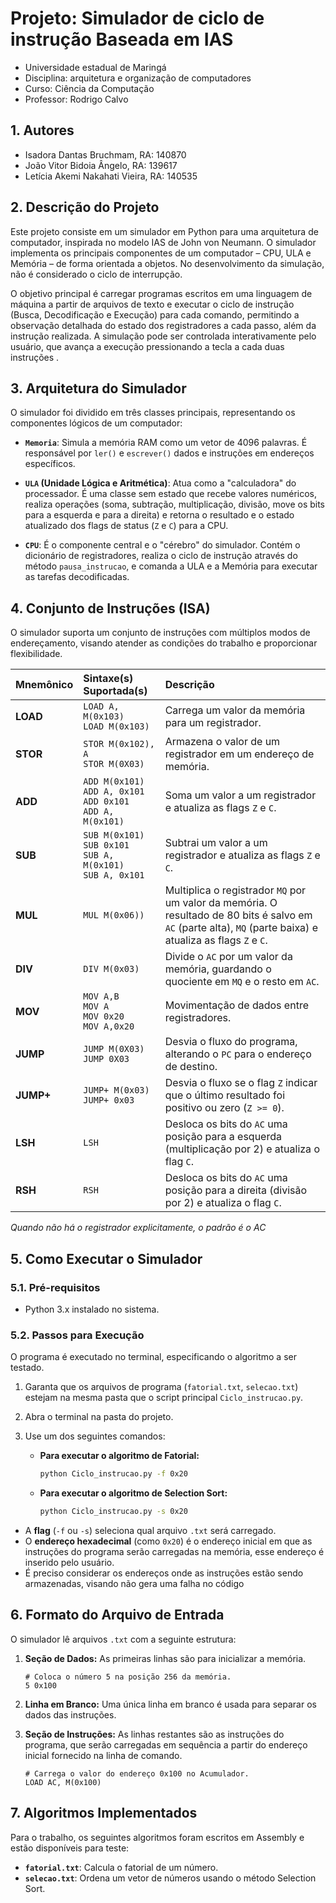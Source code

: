 # Projeto: Simulador de ciclo de instrução Baseada em IAS

- Universidade estadual de Maringá
- Disciplina: arquitetura e organização de computadores
- Curso: Ciência da Computação
- Professor: Rodrigo Calvo 

## 1. Autores

- Isadora Dantas Bruchmam, RA: 140870
- João Vitor Bidoia Ângelo, RA: 139617
- Letícia Akemi Nakahati Vieira, RA: 140535

## 2. Descrição do Projeto
Este projeto consiste em um simulador em Python para uma arquitetura de computador, inspirada no modelo IAS de John von Neumann. O simulador implementa os principais componentes de um computador – CPU, ULA e Memória – de forma orientada a objetos. No desenvolvimento da simulação, não é considerado o ciclo de interrupção.

O objetivo principal é carregar programas escritos em uma linguagem de máquina a partir de arquivos de texto e executar o ciclo de instrução (Busca, Decodificação e Execução) para cada comando, permitindo a observação detalhada do estado dos registradores a cada passo, além da instrução realizada. A simulação pode ser controlada interativamente pelo usuário, que avança a execução pressionando a tecla <ENTER> a cada duas instruções .

## 3. Arquitetura do Simulador
O simulador foi dividido em três classes principais, representando os componentes lógicos de um computador:

* **`Memoria`**: Simula a memória RAM como um vetor de 4096 palavras. É responsável por `ler()` e `escrever()` dados e instruções em endereços específicos.

* **`ULA` (Unidade Lógica e Aritmética)**: Atua como a "calculadora" do processador. É uma classe sem estado que recebe valores numéricos, realiza operações (soma, subtração, multiplicação, divisão, move os bits para a esquerda e para a direita) e retorna o resultado e o estado atualizado dos flags de status (`Z` e `C`) para a CPU.

* **`CPU`**: É o componente central e o "cérebro" do simulador. Contém o dicionário de registradores, realiza o ciclo de instrução através do método `pausa_instrucao`, e comanda a ULA e a Memória para executar as tarefas decodificadas.

## 4. Conjunto de Instruções (ISA)
O simulador suporta um conjunto de instruções com múltiplos modos de endereçamento, visando atender as condições do trabalho e proporcionar flexibilidade.

| Mnemônico | Sintaxe(s) Suportada(s) | Descrição |
| :--- | :--- | :--- |
| **LOAD** | `LOAD A, M(0x103)`<br>`LOAD M(0x103)` | Carrega um valor da memória para um registrador. |
| **STOR** | `STOR M(0x102), A`<br> `STOR M(0X03)` | Armazena o valor de um registrador em um endereço de memória. |
| **ADD** | `ADD M(0x101)`<br>`ADD A, 0x101`<br>`ADD 0x101`<br>`ADD A, M(0x101)` | Soma um valor a um registrador e atualiza as flags `Z` e `C`. |
| **SUB** | `SUB M(0x101)`<br>`SUB 0x101`<br>`SUB A, M(0x101)`<br>`SUB A, 0x101` | Subtrai um valor a um registrador  e atualiza as flags `Z` e `C`. |
| **MUL** | `MUL M(0x06))` | Multiplica o registrador `MQ` por um valor da memória. O resultado de 80 bits é salvo em `AC` (parte alta), `MQ` (parte baixa) e atualiza as flags `Z` e `C`. |
| **DIV** | `DIV M(0x03)` | Divide o `AC` por um valor da memória, guardando o quociente em `MQ` e o resto em `AC`. |
| **MOV** | `MOV A,B`<br>`MOV A`<br>`MOV 0x20`<br>`MOV A,0x20` | Movimentação de dados entre registradores.  |
| **JUMP** | `JUMP M(0X03)` <br> `JUMP 0X03` | Desvia o fluxo do programa, alterando o `PC` para o endereço de destino. |
| **JUMP+** | `JUMP+ M(0x03)` <br> `JUMP+ 0x03`| Desvia o fluxo se o flag `Z` indicar que o último resultado foi positivo ou zero (`Z >= 0`). |
| **LSH** | `LSH` | Desloca os bits do `AC` uma posição para a esquerda (multiplicação por 2) e atualiza o flag `C`. |
| **RSH** | `RSH` | Desloca os bits do `AC` uma posição para a direita (divisão por 2) e atualiza o flag `C`. |

*Quando não há o registrador explicitamente, o padrão é o AC*

## 5. Como Executar o Simulador

### 5.1. Pré-requisitos
- Python 3.x instalado no sistema.

### 5.2. Passos para Execução
O programa é executado no terminal, especificando o algoritmo a ser testado.

1.  Garanta que os arquivos de programa (`fatorial.txt`, `selecao.txt`) estejam na mesma pasta que o script principal `Ciclo_instrucao.py`.
2.  Abra o terminal na pasta do projeto.
3.  Use um dos seguintes comandos:

    * **Para executar o algoritmo de Fatorial:**
        ```sh
        python Ciclo_instrucao.py -f 0x20
        ```
    * **Para executar o algoritmo de Selection Sort:**
        ```sh
        python Ciclo_instrucao.py -s 0x20
        ```

- A **flag** (`-f` ou `-s`) seleciona qual arquivo `.txt` será carregado.
- O **endereço hexadecimal** (como `0x20`) é o endereço inicial em que as instruções do programa serão carregadas na memória, esse endereço é inserido pelo usuário.
- É preciso considerar os endereços onde as instruções estão sendo armazenadas, visando não gera uma falha no código

## 6. Formato do Arquivo de Entrada
O simulador lê arquivos `.txt` com a seguinte estrutura:

1.  **Seção de Dados:**
    As primeiras linhas são para inicializar a memória.
    ```
    # Coloca o número 5 na posição 256 da memória.
    5 0x100
    ```
2.  **Linha em Branco:**
    Uma única linha em branco é usada para separar os dados das instruções.

3.  **Seção de Instruções:**
    As linhas restantes são as instruções do programa, que serão carregadas em sequência a partir do endereço inicial fornecido na linha de comando.
    ```
    # Carrega o valor do endereço 0x100 no Acumulador.
    LOAD AC, M(0x100)
    ```

## 7. Algoritmos Implementados
Para o trabalho, os seguintes algoritmos foram escritos em Assembly e estão disponíveis para teste:
- **`fatorial.txt`**: Calcula o fatorial de um número.
- **`selecao.txt`**: Ordena um vetor de números usando o método Selection Sort.
